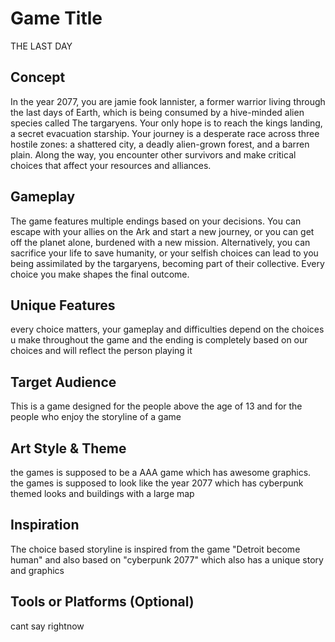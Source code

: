 # Game Title
THE LAST DAY

## Concept
In the year 2077, you are jamie fook lannister, a former warrior living through the last days of Earth, which is being consumed by a hive-minded alien species called The targaryens. Your only hope is to reach the  kings landing, a secret evacuation starship. Your journey is a desperate race across three hostile zones: a shattered city, a deadly alien-grown forest, and a barren plain. Along the way, you encounter other survivors and make critical choices that affect your resources and alliances.

## Gameplay
The game features multiple endings based on your decisions. You can escape with your allies on the Ark and start a new journey, or you can get off the planet alone, burdened with a new mission. Alternatively, you can sacrifice your life to save humanity, or your selfish choices can lead to you being assimilated by the targaryens, becoming part of their collective. Every choice you make shapes the final outcome.

## Unique Features
every choice matters, your gameplay and difficulties depend on the choices u make throughout the game and the ending is completely based on our choices and will reflect the person playing it

## Target Audience
This is a game designed for the people above the age of 13 and for the people who enjoy the storyline of a game

## Art Style & Theme
the games is supposed to be a AAA game which has awesome graphics. the games is supposed to look like the year 2077 which has cyberpunk themed looks and buildings with a large map

## Inspiration
The choice based storyline is inspired from the game "Detroit become human" and also based on "cyberpunk 2077" which also has a unique story and graphics

## Tools or Platforms (Optional)
cant say rightnow